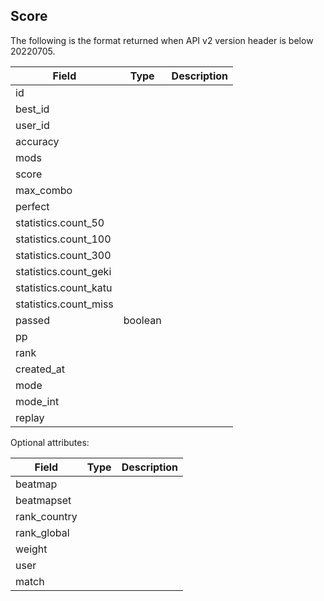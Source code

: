 ## Score

The following is the format returned when API v2 version header is below 20220705.

Field                 | Type    | Description
--------------------- | ------- | -----------
id                    |         | |
best_id               |         | |
user_id               |         | |
accuracy              |         | |
mods                  |         | |
score                 |         | |
max_combo             |         | |
perfect               |         | |
statistics.count_50   |         | |
statistics.count_100  |         | |
statistics.count_300  |         | |
statistics.count_geki |         | |
statistics.count_katu |         | |
statistics.count_miss |         | |
passed                | boolean | |
pp                    |         | |
rank                  |         | |
created_at            |         | |
mode                  |         | |
mode_int              |         | |
replay                |         | |

Optional attributes:

Field        | Type | Description
------------ | ---- | -----------
beatmap      |      | |
beatmapset   |      | |
rank_country |      | |
rank_global  |      | |
weight       |      | |
user         |      | |
match        |      | |
